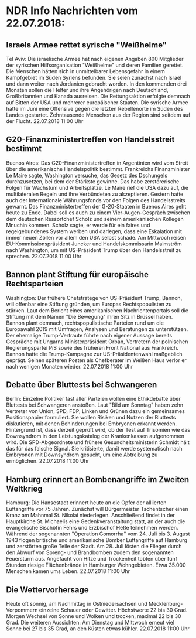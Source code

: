 # NDR Info Nachrichten vom 22.07.2018:


## Israels Armee rettet syrische "Weißhelme"
Tel Aviv: Die israelische Armee hat nach eigenen Angaben 800 Mitglieder der syrischen Hilfsorganisation "Weißhelme" und deren Familien gerettet. Die Menschen hätten sich in unmittelbarer Lebensgefahr in einem Kampfgebiet im Süden Syriens befunden. Sie seien zunächst nach Israel und dann weiter nach Jordanien gebracht worden. In den kommenden drei Monaten sollen die Helfer und ihre Angehörigen nach Deutschland, Großbritannien und Kanada ausreisen. Die Rettungsaktion erfolgte demnach auf Bitten der USA und mehrerer europäischer Staaten. Die syrische Armee hatte im Juni eine Offensive gegen die letzten Rebellenorte im Süden des Landes gestartet. Zehntausende Menschen aus der Region sind seitdem auf der Flucht. 22.07.2018 11:00 Uhr 

## G20-Finanzministertreffen von Handelsstreit bestimmt
Buenos Aires: Das G20-Finanzministertreffen in Argentinien wird vom Streit über die amerikanische Handelspolitik bestimmt. Frankreichs Finanzminister Le Maire sagte, Washington versuche, das Gesetz des Dschungels durchzusetzen, bei dem der Stärkste gewinne. Das habe zerstörerische Folgen für Wachstum und Arbeitsplätze. Le Maire rief die USA dazu auf, die multilateralen Regeln und ihre Verbündeten zu akzeptieren. Gestern hatte auch der Internationale Währungsfonds vor den Folgen des Handelsstreits gewarnt. Das Finanzministertreffen der G-20-Staaten in Buenos Aires geht heute zu Ende. Dabei soll es auch zu einem Vier-Augen-Gespräch zwischen dem deutschen Ressortchef Scholz und seinem amerikanischen Kollegen Mnuchin kommen. Scholz sagte, er werde für ein faires und regelgebundenes System werben und darlegen, dass eine Eskalation mit immer neuen Zöllen vor allem den USA selbst schade. Am Mittwoch reisen EU-Kommissionspräsident Juncker und Handelskommissarin Malmström nach Washington, um mit US-Präsident Trump über den Handelsstreit zu sprechen. 22.07.2018 11:00 Uhr 

## Bannon plant Stiftung für europäische Rechtsparteien
Washington: Der frühere Chefstratege von US-Präsident Trump, Bannon, will offenbar eine Stiftung gründen, um Europas Rechtspopulisten zu stärken. Laut dem Bericht eines amerikanischen Nachrichtenportals soll die Stiftung mit dem Namen "Die Bewegung" ihren Sitz in Brüssel haben. Bannon plant demnach, rechtspopulistische Parteien rund um die Europawahl 2019 mit Umfragen, Analysen und Beratungen zu unterstützen. Der ehemalige Trump-Vertraute führte nach eigener Aussage bereits Gespräche mit Ungarns Ministerpräsident Orban, Vertretern der polnischen Regierungspartei PiS sowie des früheren Front National aus Frankreich. Bannon hatte die Trump-Kampagne zur US-Präsidentenwahl maßgeblich geprägt. Seinen späteren Posten als Chefberater im Weißen Haus verlor er nach wenigen Monaten wieder. 22.07.2018 11:00 Uhr 

## Debatte über Bluttests bei Schwangeren
Berlin:	Einzelne Politiker fast aller Parteien wollen eine Ethikdebatte über Bluttests bei Schwangeren anstoßen. Laut "Bild am Sonntag" haben zehn Vertreter von Union, SPD, FDP, Linken und Grünen dazu ein gemeinsames Positionspapier formuliert. Sie wollen Risiken und Nutzen der Bluttests diskutieren, mit denen Behinderungen bei Embryonen erkannt werden. Hintergrund ist, dass derzeit geprüft wird, ob der Test auf Trisomien wie das Downsyndrom in den Leistungskatalog der Krankenkassen aufgenommen wird. Die SPD-Abgeordnete und frühere Gesundheitsministerin Schmidt hält das für das falsche Signal. Sie kritisierte, damit werde systematisch nach Embryonen mit Downsyndrom gesucht, um eine Abtreibung zu ermöglichen. 22.07.2018 11:00 Uhr 

## Hamburg erinnert an Bombenangriffe im Zweiten Weltkrieg
Hamburg: Die Hansestadt erinnert heute an die Opfer der alliierten Luftangriffe vor 75 Jahren. Zunächst will Bürgermeister Tschentscher einen Kranz am Mahnmal St. Nikolai niederlegen. Anschließend findet in der Hauptkirche St. Michaelis eine Gedenkveranstaltung statt, an der auch die evangelische Bischöfin Fehrs und Erzbischof Heße teilnehmen werden. Während der sogenannten "Operation Gomorrha" vom 24. Juli bis 3. August 1943 flogen britische und amerikanische Bomber Luftangriffe auf Hamburg und zerstörten große Teile der Stadt. Am 28. Juli lösten die Flieger durch den Abwurf von Spreng- und Brandbomben zudem den sogenannten Feuersturm aus. Angefacht von Hitze und Trockenheit tobten über fünf Stunden riesige Flächenbrände in Hamburger Wohngebieten. Etwa 35.000 Menschen kamen ums Leben. 22.07.2018 11:00 Uhr 

## Die Wettervorhersage
Heute oft sonnig, am Nachmittag in Ostniedersachsen und Mecklenburg-Vorpommern einzelne Schauer oder Gewitter. Höchstwerte 22 bis 30 Grad. Morgen Wechsel von Sonne und Wolken und trocken, maximal 22 bis 30 Grad. Die weiteren Aussichten: Am Dienstag und Mittwoch erneut viel Sonne bei 27 bis 35 Grad, an den Küsten etwas kühler. 22.07.2018 11:00 Uhr 
